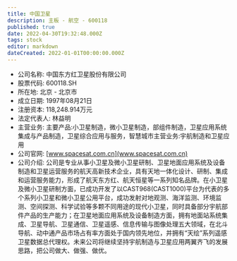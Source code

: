```yaml
---
title: 中国卫星
description: 主板 - 航空 - 600118
published: true
date: 2022-04-30T19:32:48.000Z
tags: stock
editor: markdown
dateCreated: 2022-01-01T00:00:00.000Z
---
```


- 公司名称: 中国东方红卫星股份有限公司
- 股票代码: 600118.SH
- 所在地: 北京 - 北京市
- 成立日期: 1997年08月21日
- 注册资本: 118,248.914万元
- 法定代表人: 林益明
- 主营业务: 主要产品:小卫星制造，微小卫星制造，部组件制造，卫星应用系统集成与产品制造，卫星综合应用与服务，智慧城市主营业务:宇航制造和卫星应用
- 公司官网: [www.spacesat.com.cn](www.spacesat.com.cn)
- 公司介绍: 公司是专业从事小卫星及微小卫星研制、卫星地面应用系统及设备制造和卫星运营服务的航天高新技术企业，具有天地一体化设计、研制、集成和运营服务能力，形成了航天东方红、航天恒星等一系列知名品牌。在小卫星及微小卫星研制方面，已成功开发了以CAST968(CAST1000)平台为代表的多个系列小卫星和微小卫星公用平台，成功发射对地观测、海洋监测、环境监测、空间探测、科学试验等多颗不同用途的现代小卫星，同时具备部分宇航部件产品的生产能力；在卫星地面应用系统及设备制造方面，拥有地面站系统集成、卫星导航、卫星通信、卫星遥感、信息传输与图像处理五大领域，在北斗导航、动中通产品市场占有率方面处于国内领先地位，并拥有“天绘”系列遥感卫星数据总代理权。未来公司将继续坚持宇航制造与卫星应用两翼齐飞的发展思路，把公司做大、做强、做优。


